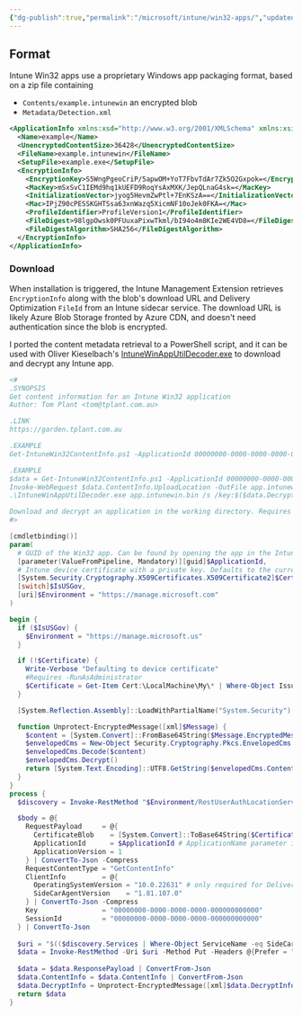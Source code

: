```yaml
---
{"dg-publish":true,"permalink":"/microsoft/intune/win32-apps/","updated":"2024-08-23T23:12:20.531+10:00"}
---
```


## Format

Intune Win32 apps use a proprietary Windows app packaging format, based on a zip file containing
* `Contents/example.intunewin` an encrypted blob
* `Metadata/Detection.xml`

```xml
<ApplicationInfo xmlns:xsd="http://www.w3.org/2001/XMLSchema" xmlns:xsi="http://www.w3.org/2001/XMLSchema-instance" ToolVersion="1.8.4.0">
  <Name>example</Name>
  <UnencryptedContentSize>36428</UnencryptedContentSize>
  <FileName>example.intunewin</FileName>
  <SetupFile>example.exe</SetupFile>
  <EncryptionInfo>
    <EncryptionKey>S5WngPgeoCriP/5apwOM+YoT7FbvTdAr7Zk5O2Gxpok=</EncryptionKey>
    <MacKey>mSxSvC1IEMd9hq1kUEFD9RoqYsAxMXK/JepQLnaG4sk=</MacKey>
    <InitializationVector>jyog5HevmZwPtl+7EnKSzA==</InitializationVector>
    <Mac>IPjZ90cPESSKGHTSsa63xnWazq5XicmNF10oJek0FKA=</Mac>
    <ProfileIdentifier>ProfileVersion1</ProfileIdentifier>
    <FileDigest>98lgpOwsk0PFUuxaPixwTkml/bI94o4m8KIe2WE4VD8=</FileDigest>
    <FileDigestAlgorithm>SHA256</FileDigestAlgorithm>
  </EncryptionInfo>
</ApplicationInfo>
```

### Download

When installation is triggered, the Intune Management Extension retrieves `EncryptionInfo` along with the blob's download URL and Delivery Optimization `FileId` from an Intune sidecar service.
The download URL is likely Azure Blob Storage fronted by Azure CDN, and doesn't need authentication since the blob is encrypted.

I ported the content metadata retrieval to a PowerShell script, and it can be used with Oliver Kieselbach's [IntuneWinAppUtilDecoder.exe](https://github.com/okieselbach/Intune/raw/master/IntuneWinAppUtilDecoder/IntuneWinAppUtilDecoder/bin/Release/IntuneWinAppUtilDecoder.exe) to download and decrypt any Intune app.

```ps1
<#
.SYNOPSIS
Get content information for an Intune Win32 application
Author: Tom Plant <tom@tplant.com.au>

.LINK
https://garden.tplant.com.au

.EXAMPLE
Get-IntuneWin32ContentInfo.ps1 -ApplicationId 00000000-0000-0000-0000-000000000000

.EXAMPLE
$data = Get-IntuneWin32ContentInfo.ps1 -ApplicationId 00000000-0000-0000-0000-000000000000
Invoke-WebRequest $data.ContentInfo.UploadLocation -OutFile app.intunewin.bin
.\IntuneWinAppUtilDecoder.exe app.intunewin.bin /s /key:$($data.DecryptInfo.EncryptionKey) /iv:$($data.DecryptInfo.IV)

Download and decrypt an application in the working directory. Requires IntuneWinAppUtilDecoder.exe
#>

[cmdletbinding()]
param(
  # GUID of the Win32 app. Can be found by opening the app in the Intune portal, and copying the GUID in the URL eg 00000000-0000-0000-0000-000000000000 from https://intune.microsoft.com/#view/Microsoft_Intune_Apps/SettingsMenu/~/0/appId/00000000-0000-0000-0000-000000000000
  [parameter(ValueFromPipeline, Mandatory)][guid]$ApplicationId,
  # Intune device certificate with a private key. Defaults to the current device's certificate. Not recommended, pulling the key with Mimikatz is much easier said than done
  [System.Security.Cryptography.X509Certificates.X509Certificate2]$Certificate,
  [switch]$IsUSGov,
  [uri]$Environment = "https://manage.microsoft.com"
)

begin {
  if ($IsUSGov) {
    $Environment = "https://manage.microsoft.us"
  }

  if (!$Certificate) {
    Write-Verbose "Defaulting to device certificate"
    #Requires -RunAsAdministrator
    $Certificate = Get-Item Cert:\LocalMachine\My\* | Where-Object Issuer -eq "CN=Microsoft Intune MDM Device CA"
  }

  [System.Reflection.Assembly]::LoadWithPartialName("System.Security") | Out-Null

  function Unprotect-EncryptedMessage([xml]$Message) {
    $content = [System.Convert]::FromBase64String($Message.EncryptedMessage.EncryptedContent)
    $envelopedCms = New-Object Security.Cryptography.Pkcs.EnvelopedCms
    $envelopedCms.Decode($content)
    $envelopedCms.Decrypt()
    return [System.Text.Encoding]::UTF8.GetString($envelopedCms.ContentInfo.Content)
  }
}
process {
  $discovery = Invoke-RestMethod "$Environment/RestUserAuthLocationService/RestUserAuthLocationService/Certificate/ServiceAddresses" -Certificate $Certificate

  $body = @{
    RequestPayload     = @{
      CertificateBlob    = [System.Convert]::ToBase64String($Certificate.RawData)
      ApplicationId      = $ApplicationId # ApplicationName parameter isn't sufficient
      ApplicationVersion = 1
    } | ConvertTo-Json -Compress
    RequestContentType = "GetContentInfo"
    ClientInfo         = @{
      OperatingSystemVersion = "10.0.22631" # only required for Delivery Optimization (ContentInfo.DoFileId)
      SideCarAgentVersion    = "1.81.107.0"
    } | ConvertTo-Json -Compress
    Key                = "00000000-0000-0000-0000-000000000000"
    SessionId          = "00000000-0000-0000-0000-000000000000"
  } | ConvertTo-Json
  
  $uri = "$(($discovery.Services | Where-Object ServiceName -eq SideCarGatewayService).Url)/SideCarGatewaySessions('00000000-0000-0000-0000-000000000000')%3Fapi-version=1.5"
  $data = Invoke-RestMethod -Uri $uri -Method Put -Headers @{Prefer = "return-content" } -ContentType "application/json" -Body $body -Certificate $Certificate
  
  $data = $data.ResponsePayload | ConvertFrom-Json
  $data.ContentInfo = $data.ContentInfo | ConvertFrom-Json
  $data.DecryptInfo = Unprotect-EncryptedMessage([xml]$data.DecryptInfo) | ConvertFrom-Json
  return $data
}
```
